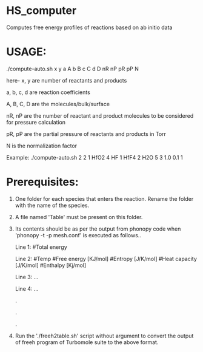 # HS_computer
Computes free energy profiles of reactions based on ab initio data

# USAGE:

./compute-auto.sh x y a A b B c C d D nR nP pR pP N
 
  here- x, y are number of reactants and products
  
  a, b, c, d are reaction coefficients
  
  A, B, C, D are the molecules/bulk/surface
  
  nR, nP are the number of reactant and product molecules to be considered for pressure calculation
  
  pR, pP are the partial pressure of reactants and products in Torr
  
  N is the normalization factor

Example: ./compute-auto.sh 2 2 1 HfO2 4 HF 1 HfF4 2 H2O 5 3 1.0 0.1 1


# Prerequisites:

1. One folder for each species that enters the reaction. Rename the folder with the name of the species.

2. A file named 'Table' must be present on this folder. 

3. Its contents should be as per the output from phonopy code when 'phonopy -t -p mesh.conf' is executed as follows..

     Line 1: #Total energy
     
     Line 2: #Temp #Free energy [KJ/mol] #Entropy [J/K/mol] #Heat capacity [J/K/mol] #Enthalpy [Kj/mol]
     
     Line 3: ...
     
     Line 4: ...
     
     .
     
     .
     
     .
    
4. Run the './freeh2table.sh' script without argument to convert the output of freeh program of Turbomole suite 
   to the above format.

